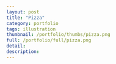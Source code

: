 ```yaml
---
layout: post
title: "Pizza"
category: portfolio
tags: illustration
thumbnail: /portfolio/thumbs/pizza.png
full: /portfolio/full/pizza.png
detail:
description:
---
```

